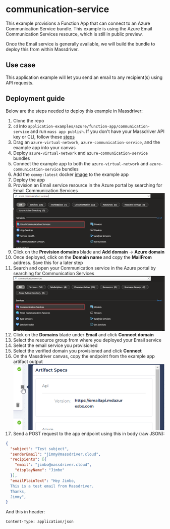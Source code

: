 # communication-service

This example provisions a Function App that can connect to an Azure Communication Service bundle. This example is using the Azure Email Communication Services resource, which is still in public preview. 

Once the Email service is generally available, we will build the bundle to deploy this from within Massdriver.

## Use case
This application example will let you send an email to any recipient(s) using API requests.

## Deployment guide
Below are the steps needed to deploy this example in Massdriver:
1. Clone the repo
2. `cd` into `application-examples/azure/function-app/communication-service` and run `mass app publish`. If you don't have your Massdriver API key or CLI, follow these [steps](https://docs.massdriver.cloud/bundles/walk-through#generate-massdriver-api-token)
3. Drag an `azure-virtual-network`, `azure-communication-service`, and the example app into your canvas
4. Deploy `azure-virtual-network` and `azure-communication-service` bundles
5. Connect the example app to both the `azure-virtual-network` and `azure-communication-service` bundles
6. Add the `commy:latest` docker [image](https://hub.docker.com/r/massdrivercloud/commy) to the example app
7. Deploy the app
8. Provision an Email service resource in the Azure portal by searching for Email Communication Services
![Search Email Communication Service](comm-app-example-1.png "Search Email Communication Service")
9. Click on the **Provision domains** blade and **Add domain** -> **Azure domain**
10. Once deployed, click on the **Domain name** and copy the **MailFrom** address. Save this for a later step
11. Search and open your Communication service in the Azure portal by searching for Communication Services
![Search Communication Service](comm-app-example-2.png "Search Communication Service")
12. Click on the **Domains** blade under **Email** and click **Connect domain**
13. Select the resource group from where you deployed your Email service
14. Select the email service you provisioned
15. Select the verified domain you provisioned and click **Connect**
16. On the Massdriver canvas, copy the endpoint from the example app artifact output
![Copy endpoint](comm-app-example-3.png "Copy endpoint")
17. Send a POST request to the app endpoint using this in body (raw JSON):
```JSON
{
  "subject": "Test subject",
  "senderEmail": "jimmy@massdriver.cloud",
  "recipients": [{
    "email": "jimbo@massdriver.cloud",
    "displayName": "Jimbo"
  }],
  "emailPlainText": "Hey Jimbo,
  This is a test email from Massdriver.
  Thanks,
  Jimmy",
}
```
And this in header:
```
Content-Type: application/json
```
